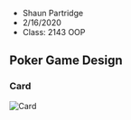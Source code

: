 * Shaun Partridge
* 2/16/2020
* Class: 2143 OOP

## Poker Game Design

### Card

![Card](https://github.com/ShaunJPartridge/2143-OOP-Partridge/issues/2)



